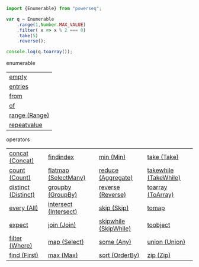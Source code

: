 

```javascript
import {Enumerable} from "powerseq";

var q = Enumerable
    .range(1,Number.MAX_VALUE)
    .filter( x => x % 2 === 0)
    .take(5)
    .reverse();

console.log(q.toarray());
```

enumerable
<table><tr><td><a href="https://github.com/marcinnajder/powerseq/tree/master/test/enumerable/empty">empty</a></td></tr><tr><td><a href="https://github.com/marcinnajder/powerseq/tree/master/test/enumerable/entries">entries</a></td></tr><tr><td><a href="https://github.com/marcinnajder/powerseq/tree/master/test/enumerable/from">from</a></td></tr><tr><td><a href="https://github.com/marcinnajder/powerseq/tree/master/test/enumerable/of">of</a></td></tr><tr><td><a href="https://github.com/marcinnajder/powerseq/tree/master/test/enumerable/range">range (Range)</a></td></tr><tr><td><a href="https://github.com/marcinnajder/powerseq/tree/master/test/enumerable/repeatvalue">repeatvalue</a></td></tr></table>

operators
<table><tr><td><a href="https://github.com/marcinnajder/powerseq/tree/master/test/operators/concat">concat (Concat)</a></td><td><a href="https://github.com/marcinnajder/powerseq/tree/master/test/operators/findindex">findindex</a></td><td><a href="https://github.com/marcinnajder/powerseq/tree/master/test/operators/min">min (Min)</a></td><td><a href="https://github.com/marcinnajder/powerseq/tree/master/test/operators/take">take (Take)</a></td></tr><tr><td><a href="https://github.com/marcinnajder/powerseq/tree/master/test/operators/count">count (Count)</a></td><td><a href="https://github.com/marcinnajder/powerseq/tree/master/test/operators/flatmap">flatmap (SelectMany)</a></td><td><a href="https://github.com/marcinnajder/powerseq/tree/master/test/operators/reduce">reduce (Aggregate)</a></td><td><a href="https://github.com/marcinnajder/powerseq/tree/master/test/operators/takewhile">takewhile (TakeWhile)</a></td></tr><tr><td><a href="https://github.com/marcinnajder/powerseq/tree/master/test/operators/distinct">distinct (Distinct)</a></td><td><a href="https://github.com/marcinnajder/powerseq/tree/master/test/operators/groupby">groupby (GroupBy)</a></td><td><a href="https://github.com/marcinnajder/powerseq/tree/master/test/operators/reverse">reverse (Reverse)</a></td><td><a href="https://github.com/marcinnajder/powerseq/tree/master/test/operators/toarray">toarray (ToArray)</a></td></tr><tr><td><a href="https://github.com/marcinnajder/powerseq/tree/master/test/operators/every">every (All)</a></td><td><a href="https://github.com/marcinnajder/powerseq/tree/master/test/operators/intersect">intersect (Intersect)</a></td><td><a href="https://github.com/marcinnajder/powerseq/tree/master/test/operators/skip">skip (Skip)</a></td><td><a href="https://github.com/marcinnajder/powerseq/tree/master/test/operators/tomap">tomap</a></td></tr><tr><td><a href="https://github.com/marcinnajder/powerseq/tree/master/test/operators/expect">expect</a></td><td><a href="https://github.com/marcinnajder/powerseq/tree/master/test/operators/join">join (Join)</a></td><td><a href="https://github.com/marcinnajder/powerseq/tree/master/test/operators/skipwhile">skipwhile (SkipWhile)</a></td><td><a href="https://github.com/marcinnajder/powerseq/tree/master/test/operators/toobject">toobject</a></td></tr><tr><td><a href="https://github.com/marcinnajder/powerseq/tree/master/test/operators/filter">filter (Where)</a></td><td><a href="https://github.com/marcinnajder/powerseq/tree/master/test/operators/map">map (Select)</a></td><td><a href="https://github.com/marcinnajder/powerseq/tree/master/test/operators/some">some (Any)</a></td><td><a href="https://github.com/marcinnajder/powerseq/tree/master/test/operators/union">union (Union)</a></td></tr><tr><td><a href="https://github.com/marcinnajder/powerseq/tree/master/test/operators/find">find (First)</a></td><td><a href="https://github.com/marcinnajder/powerseq/tree/master/test/operators/max">max (Max)</a></td><td><a href="https://github.com/marcinnajder/powerseq/tree/master/test/operators/sort">sort (OrderBy)</a></td><td><a href="https://github.com/marcinnajder/powerseq/tree/master/test/operators/zip">zip (Zip)</a></td></tr></table>
